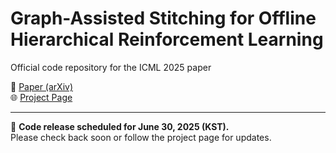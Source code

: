 # Graph-Assisted Stitching for Offline Hierarchical Reinforcement Learning

Official code repository for the ICML 2025 paper  

📄 [Paper (arXiv)](https://arxiv.org/abs/2506.07744)  
🌐 [Project Page](https://qortmdgh4141.github.io/projects/GAS)

---

🚧 **Code release scheduled for June 30, 2025 (KST).**  
Please check back soon or follow the project page for updates.
